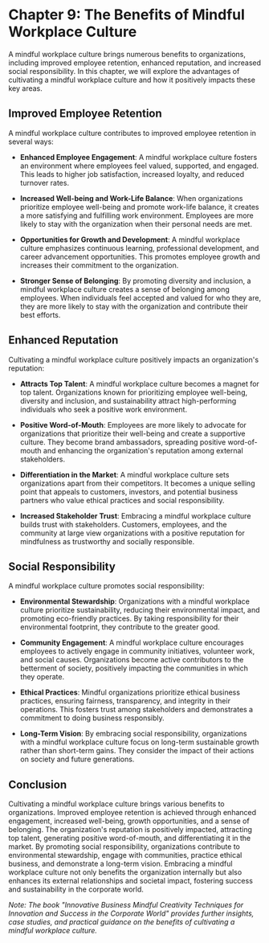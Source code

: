 Chapter 9: The Benefits of Mindful Workplace Culture
====================================================

A mindful workplace culture brings numerous benefits to organizations, including improved employee retention, enhanced reputation, and increased social responsibility. In this chapter, we will explore the advantages of cultivating a mindful workplace culture and how it positively impacts these key areas.

Improved Employee Retention
---------------------------

A mindful workplace culture contributes to improved employee retention in several ways:

* **Enhanced Employee Engagement**: A mindful workplace culture fosters an environment where employees feel valued, supported, and engaged. This leads to higher job satisfaction, increased loyalty, and reduced turnover rates.

* **Increased Well-being and Work-Life Balance**: When organizations prioritize employee well-being and promote work-life balance, it creates a more satisfying and fulfilling work environment. Employees are more likely to stay with the organization when their personal needs are met.

* **Opportunities for Growth and Development**: A mindful workplace culture emphasizes continuous learning, professional development, and career advancement opportunities. This promotes employee growth and increases their commitment to the organization.

* **Stronger Sense of Belonging**: By promoting diversity and inclusion, a mindful workplace culture creates a sense of belonging among employees. When individuals feel accepted and valued for who they are, they are more likely to stay with the organization and contribute their best efforts.

Enhanced Reputation
-------------------

Cultivating a mindful workplace culture positively impacts an organization's reputation:

* **Attracts Top Talent**: A mindful workplace culture becomes a magnet for top talent. Organizations known for prioritizing employee well-being, diversity and inclusion, and sustainability attract high-performing individuals who seek a positive work environment.

* **Positive Word-of-Mouth**: Employees are more likely to advocate for organizations that prioritize their well-being and create a supportive culture. They become brand ambassadors, spreading positive word-of-mouth and enhancing the organization's reputation among external stakeholders.

* **Differentiation in the Market**: A mindful workplace culture sets organizations apart from their competitors. It becomes a unique selling point that appeals to customers, investors, and potential business partners who value ethical practices and social responsibility.

* **Increased Stakeholder Trust**: Embracing a mindful workplace culture builds trust with stakeholders. Customers, employees, and the community at large view organizations with a positive reputation for mindfulness as trustworthy and socially responsible.

Social Responsibility
---------------------

A mindful workplace culture promotes social responsibility:

* **Environmental Stewardship**: Organizations with a mindful workplace culture prioritize sustainability, reducing their environmental impact, and promoting eco-friendly practices. By taking responsibility for their environmental footprint, they contribute to the greater good.

* **Community Engagement**: A mindful workplace culture encourages employees to actively engage in community initiatives, volunteer work, and social causes. Organizations become active contributors to the betterment of society, positively impacting the communities in which they operate.

* **Ethical Practices**: Mindful organizations prioritize ethical business practices, ensuring fairness, transparency, and integrity in their operations. This fosters trust among stakeholders and demonstrates a commitment to doing business responsibly.

* **Long-Term Vision**: By embracing social responsibility, organizations with a mindful workplace culture focus on long-term sustainable growth rather than short-term gains. They consider the impact of their actions on society and future generations.

Conclusion
----------

Cultivating a mindful workplace culture brings various benefits to organizations. Improved employee retention is achieved through enhanced engagement, increased well-being, growth opportunities, and a sense of belonging. The organization's reputation is positively impacted, attracting top talent, generating positive word-of-mouth, and differentiating it in the market. By promoting social responsibility, organizations contribute to environmental stewardship, engage with communities, practice ethical business, and demonstrate a long-term vision. Embracing a mindful workplace culture not only benefits the organization internally but also enhances its external relationships and societal impact, fostering success and sustainability in the corporate world.

*Note: The book "Innovative Business Mindful Creativity Techniques for Innovation and Success in the Corporate World" provides further insights, case studies, and practical guidance on the benefits of cultivating a mindful workplace culture.*

